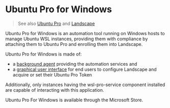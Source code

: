 # Ubuntu Pro for Windows

> See also [Ubuntu Pro](https://discourse.ubuntu.com/t/ubuntu-pro-faq/34042) and [Landscape](https://ubuntu.com/landscape/docs)

Ubuntu Pro for Windows is an automation tool running on Windows hosts to manage
Ubuntu WSL instances, providing them with compliance by attaching them to
Ubuntu Pro and enrolling them into Landscape.

Ubuntu Pro for Windows is made of:
 - a [background agent](windows_agent) providing the automation services and
 - a [graphical user interface](ubuntu_pro_for_windows_gui) for end users to configure Landscape and acquire or set their Ubuntu Pro Token

Additionally, only instances having the wsl-pro-service component installed are
capable of interacting with this application.

Ubuntu Pro For Windows is available through the Microsoft Store.


